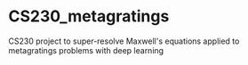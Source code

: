 # CS230_metagratings
CS230 project to super-resolve Maxwell's equations applied to metagratings problems with deep learning
